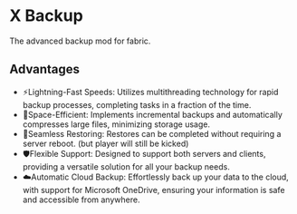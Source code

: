 # X Backup

The advanced backup mod for fabric.

## Advantages

- ⚡️Lightning-Fast Speeds: Utilizes multithreading technology for rapid backup processes, completing tasks in a fraction of the time.
- 💾Space-Efficient: Implements incremental backups and automatically compresses large files, minimizing storage usage.
- 🔄Seamless Restoring: Restores can be completed without requiring a server reboot. (but player will still be kicked)
- 🛡️Flexible Support: Designed to support both servers and clients, providing a versatile solution for all your backup needs.
- ☁️Automatic Cloud Backup: Effortlessly back up your data to the cloud, with support for Microsoft OneDrive, ensuring your information is safe and accessible from anywhere.
